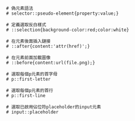 ```
# 偽元素語法
# selector::pseudo-element{property:value;}
```

```
# 定義選取反白樣式
# ::selection{background-color:red;color:white}
```

```
# 在元素後面插入鏈接
# ::after{content:'attr(href)';}
```

```
# 在元素前面加載圖像
# ::before{content:url(file.png);}
```

```
# 選取每個p元素的首字母
# p::first-letter
```

```
# 選取每個p元素的首行
# p::first-line
```

```
# 選取已啟用佔位符placeholder的input元素
# input::placeholder
```